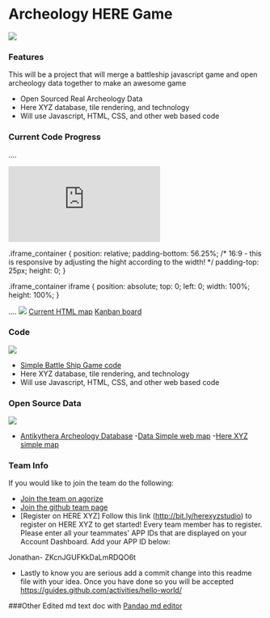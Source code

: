 Archeology HERE Game
=============
![](https://www.nps.gov/goga/learn/historyculture/images/MW-grid_courtesy-of-Sonoma-State250.jpg)
### Features
This will be a project that will merge a battleship javascript game and open archeology data together to make an awesome game

- Open Sourced Real Archeology Data 
- Here XYZ database, tile rendering, and technology
- Will use Javascript, HTML, CSS, and other web based code

### Current Code Progress
.... <!-- post content -->

<div class="iframe_container">
  <iframe src="https://paper-thunderbolts.github.io/ArcheologyBattleshipGame/HTML.html" frameborder="0" allowfullscreen="allowfullscreen"> </iframe>
</div>

.iframe_container {
	position: relative;
	padding-bottom: 56.25%; /* 16:9 - this is responsive by adjusting the hight according to the width! */
	padding-top: 25px;
	height: 0;
}

.iframe_container iframe {
	position: absolute;
	top: 0;
	left: 0;
	width: 100%;
	height: 100%;
}

.... <!-- post content -->
![](https://paper-thunderbolts.github.io/ArcheologyBattleshipGame/CurrentMap.JPG)
[Current HTML map](https://paper-thunderbolts.github.io/ArcheologyBattleshipGame/HTML.html])
[Kanban board](https://github.com/orgs/Paper-Thunderbolts/projects/1)

### Code
![](https://screenshot.codepen.io/183400.ByBEOz.d1421f9d-c3f1-4c88-8d62-5bf78a677ead.png)
- [Simple Battle Ship Game code](https://codepen.io/CodifyAcademy/pen/ByBEOz) 
- Here XYZ database, tile rendering, and technology
- Will use Javascript, HTML, CSS, and other web based code

### Open Source Data
![](https://encrypted-tbn0.gstatic.com/images?q=tbn:ANd9GcQYZEhuEf8Br7zYw21O_IVhExuus5iF53ri-UWn_7xKsgv8ACjy)
- [Antikythera Archeology Database](https://archaeologydataservice.ac.uk/archives/view/antikythera_ahrc_2012/downloads.cfm?type=artefact) 
-[Data Simple web map](http://jwitcoski.github.io/Antikythera/antikythera.html) 
-[Here XYZ simple map](https://xyz.here.com/viewer/?project_id=e2e096b3-b10a-44e0-83f4-b6861270e029) 


### Team Info
If you would like to join the team do the following:  

- [Join the team on agorize](https://www.agorize.com/en/challenges/heremapathon/teams/39498)
- [Join the github team page](https://github.com/Paper-Thunderbolts)
- [Register on HERE XYZ]
Follow this link (http://bit.ly/herexyzstudio) to register on HERE XYZ to get started! Every team member has to register. Please enter all your teammates' APP IDs that are displayed on your Account Dashboard.
Add your APP ID below:

Jonathan- ZKcnJGUFKkDaLmRDQO6t

- Lastly to know you are serious add a commit change into this readme file with your idea.  Once you have done so you will be accepted https://guides.github.com/activities/hello-world/

###Other
Edited md text doc with 
[Pandao md editor](https://pandao.github.io/editor.md)